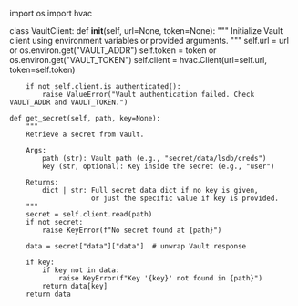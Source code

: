 import os
import hvac

class VaultClient:
    def __init__(self, url=None, token=None):
        """
        Initialize Vault client using environment variables or provided arguments.
        """
        self.url = url or os.environ.get("VAULT_ADDR")
        self.token = token or os.environ.get("VAULT_TOKEN")
        self.client = hvac.Client(url=self.url, token=self.token)

        if not self.client.is_authenticated():
            raise ValueError("Vault authentication failed. Check VAULT_ADDR and VAULT_TOKEN.")

    def get_secret(self, path, key=None):
        """
        Retrieve a secret from Vault.
        
        Args:
            path (str): Vault path (e.g., "secret/data/lsdb/creds")
            key (str, optional): Key inside the secret (e.g., "user")

        Returns:
            dict | str: Full secret data dict if no key is given, 
                        or just the specific value if key is provided.
        """
        secret = self.client.read(path)
        if not secret:
            raise KeyError(f"No secret found at {path}")

        data = secret["data"]["data"]  # unwrap Vault response

        if key:
            if key not in data:
                raise KeyError(f"Key '{key}' not found in {path}")
            return data[key]
        return data

